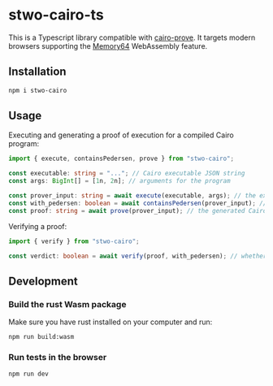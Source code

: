 # stwo-cairo-ts

This is a Typescript library compatible with [cairo-prove](https://github.com/starkware-libs/stwo-cairo/blob/main/cairo-prove/README.md). It targets modern browsers supporting the [Memory64](https://webassembly.org/features/) WebAssembly feature.

## Installation

```sh
npm i stwo-cairo
```

## Usage

Executing and generating a proof of execution for a compiled Cairo program:

```ts
import { execute, containsPedersen, prove } from "stwo-cairo";

const executable: string = "..."; // Cairo executable JSON string
const args: BigInt[] = [1n, 2n]; // arguments for the program

const prover_input: string = await execute(executable, args); // the execution traces
const with_pedersen: boolean = await containsPedersen(prover_input); // whether the prover uses the perdersen builtin
const proof: string = await prove(prover_input); // the generated Cairo proof
```

Verifying a proof:

```ts
import { verify } from "stwo-cairo";

const verdict: boolean = await verify(proof, with_pedersen); // whether the proof is valid
```

## Development

### Build the rust Wasm package

Make sure you have rust installed on your computer and run:

```
npm run build:wasm
```

### Run tests in the browser

```
npm run dev
```
